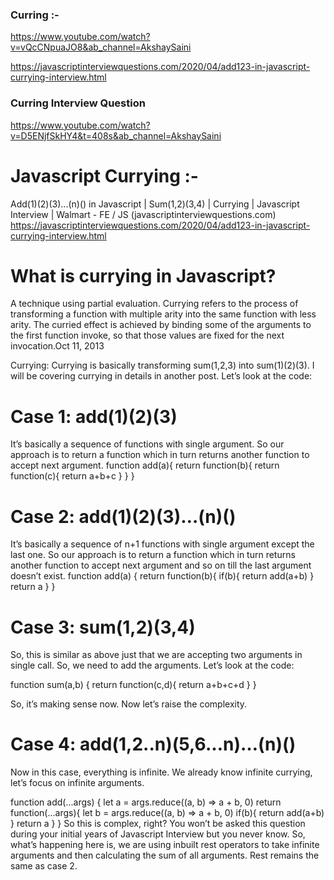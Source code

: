 ### Curring :- 
https://www.youtube.com/watch?v=vQcCNpuaJO8&ab_channel=AkshaySaini

https://javascriptinterviewquestions.com/2020/04/add123-in-javascript-currying-interview.html
<script>
/*

// bind method
const  multiply=function (x,y){
	console.log(x*y)
}

const  multiplyBy2=multiply.bind(this,2);
multiplyBy2(3);

const  multiplyBy3=multiply.bind(this,3);
multiplyBy3(5);

*/

// clouser method 

const  multiply=function (x){
	 return function (y){
        return function (z){
            console.log(x*y*z)
        }
    }
}

///// Call Via create constant and then call 
const  multiplyBy2=multiply(2);
const  multiplyBy3=multiplyBy2(3);
multiplyBy3(5)

///// Directelly Calling 
//multiply(2)(3)(5)


/*
const  multiplyBy3=multiply.bind(this,3);
multiplyBy3(5);
*/


</script>



### Curring Interview Question 
https://www.youtube.com/watch?v=D5ENjfSkHY4&t=408s&ab_channel=AkshaySaini

# Javascript Currying :- 
Add(1)(2)(3)...(n)() in Javascript | Sum(1,2)(3,4) | Currying | Javascript Interview | Walmart - FE / JS (javascriptinterviewquestions.com)
https://javascriptinterviewquestions.com/2020/04/add123-in-javascript-currying-interview.html

# What is currying in Javascript?
A technique using partial evaluation. Currying refers to the process of transforming a function with multiple arity into the same function with less arity. The curried effect is achieved by binding some of the arguments to the first function invoke, so that those values are fixed for the next invocation.Oct 11, 2013

Currying: Currying is basically transforming sum(1,2,3) into sum(1)(2)(3). I will be covering currying in details in another post. Let’s look at the code:

# Case 1: add(1)(2)(3)
It’s basically a sequence of functions with single argument. So our approach is to return a function which in turn returns another function to accept next argument.
function add(a){
 return function(b){
  return function(c){
   return a+b+c
  }
 }
}

# Case 2: add(1)(2)(3)…(n)()
It’s basically a sequence of n+1 functions with single argument except the last one. So our approach is to return a function which in turn returns another function to accept next argument and so on till the last argument doesn’t exist.
function add(a) {
  return function(b){
    if(b){
      return add(a+b)
    }
    return a
  }
}
# Case 3: sum(1,2)(3,4)
So, this is similar as above just that we are accepting two arguments in single call. So, we need to add the arguments. Let’s look at the code:


function sum(a,b) {
  return function(c,d){
    return a+b+c+d
  }
}
 
So, it’s making sense now. Now let’s raise the complexity.

# Case 4: add(1,2..n)(5,6…n)…(n)()
Now in this case, everything is infinite. We already know infinite currying, let’s focus on infinite arguments.

function add(...args) {
  let a = args.reduce((a, b) => a + b, 0)
  return function(...args){
    let b = args.reduce((a, b) => a + b, 0)
    if(b){
      return add(a+b)
    }
    return a
  }
}
So this is complex, right? You won’t be asked this question during your initial years of Javascript Interview but you never know. So, what’s happening here is, we are using inbuilt rest operators to take infinite arguments and then calculating the sum of all arguments. Rest remains the same as case 2.